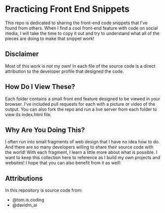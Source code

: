 # Practicing Front End Snippets

This repo is dedicated to sharing the front-end code snippets that I've found from others. When I find a cool front-end feature with code on social media, I will take the time to copy it out and try to understand what all of the pieces are doing to make that snippet work! 

## Disclaimer

Most of this work is _not_ my own! In each file of the source code is a direct attribution to the developer profile that designed the code.

## How Do I View These?

Each folder contains a small front end feature designed to be viewed in your browser. I've included pull requests for each with a picture or video of the output. You can also fork the repo and run a live server from each folder to view its index.html file.

## Why Are You Doing This?

I often run into small fragments of web design that I have _no_ idea how to do. And there are so many developers willing to share their source code with the world! With each fragment, I learn a little more about what is possible. I want to keep this collection here to reference as I build my own projects and websites! I hope that you can also benefit from it as well!

## Attributions

In this repository is source code from:

+ @tom.is.coding
+ @davidm_ai
